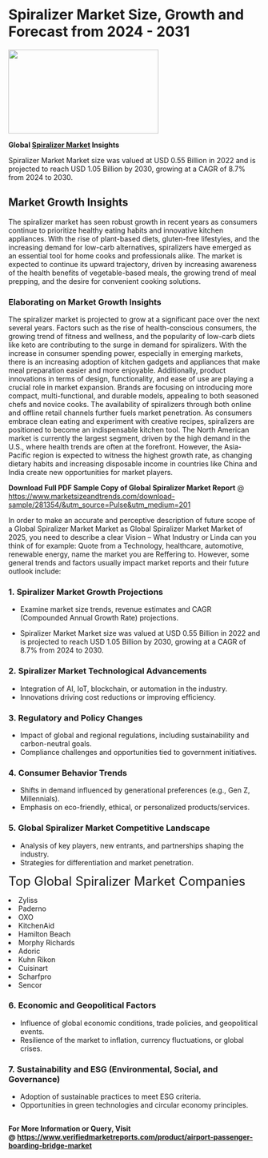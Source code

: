 <H1>Spiralizer Market Size, Growth and Forecast from 2024 - 2031</H1><img class="aligncenter size-medium wp-image-584254" src="https://thirdeyenews.in/wp-content/uploads/2024/09/Global-Market-Research-300x168.jpeg" alt="" width="300" height="168" /><p><strong>Global&nbsp;<a href="https://www.marketsizeandtrends.com/download-sample/281354/&amp;utm_source=Pulse&amp;utm_medium=201">Spiralizer Market</a> Insights</strong></p><p>Spiralizer Market Market size was valued at USD 0.55 Billion in 2022 and is projected to reach USD 1.05 Billion by 2030, growing at a CAGR of 8.7% from 2024 to 2030.</p><p><h2>Market Growth Insights</h2> The spiralizer market has seen robust growth in recent years as consumers continue to prioritize healthy eating habits and innovative kitchen appliances. With the rise of plant-based diets, gluten-free lifestyles, and the increasing demand for low-carb alternatives, spiralizers have emerged as an essential tool for home cooks and professionals alike. The market is expected to continue its upward trajectory, driven by increasing awareness of the health benefits of vegetable-based meals, the growing trend of meal prepping, and the desire for convenient cooking solutions. <h3>Elaborating on Market Growth Insights</h3> The spiralizer market is projected to grow at a significant pace over the next several years. Factors such as the rise of health-conscious consumers, the growing trend of fitness and wellness, and the popularity of low-carb diets like keto are contributing to the surge in demand for spiralizers. With the increase in consumer spending power, especially in emerging markets, there is an increasing adoption of kitchen gadgets and appliances that make meal preparation easier and more enjoyable. Additionally, product innovations in terms of design, functionality, and ease of use are playing a crucial role in market expansion. Brands are focusing on introducing more compact, multi-functional, and durable models, appealing to both seasoned chefs and novice cooks. The availability of spiralizers through both online and offline retail channels further fuels market penetration. As consumers embrace clean eating and experiment with creative recipes, spiralizers are positioned to become an indispensable kitchen tool. The North American market is currently the largest segment, driven by the high demand in the U.S., where health trends are often at the forefront. However, the Asia-Pacific region is expected to witness the highest growth rate, as changing dietary habits and increasing disposable income in countries like China and India create new opportunities for market players. </p><p><span class=""><strong>Download Full PDF Sample Copy of Global Spiralizer Market Report</strong> @ <a href="https://www.marketsizeandtrends.com/download-sample/281354/&amp;utm_source=Pulse&amp;utm_medium=201" target="_blank">https://www.marketsizeandtrends.com/download-sample/281354/&amp;utm_source=Pulse&amp;utm_medium=201</a></span></p><p>In order to make an accurate and perceptive description of future scope of a Global&nbsp;Spiralizer Market Market as Global&nbsp;Spiralizer Market Market of 2025, you need to describe a clear Vision &ndash; What Industry or Linda can you think of for example: Quote from a Technology, healthcare, automotive, renewable energy, name the market you are Reffering to. However, some general trends and factors usually impact market reports and their future outlook include:</p><h3>1.&nbsp;<strong>Spiralizer Market Growth Projections</strong></h3><ul><li>Examine market size trends, revenue estimates and CAGR (Compounded Annual Growth Rate) projections.</li><li><p>Spiralizer Market Market size was valued at USD 0.55 Billion in 2022 and is projected to reach USD 1.05 Billion by 2030, growing at a CAGR of 8.7% from 2024 to 2030.</p></li></ul><h3>2.&nbsp;<strong>Spiralizer Market Technological Advancements</strong></h3><ul><li>Integration of AI, IoT, blockchain, or automation in the industry.</li><li>Innovations driving cost reductions or improving efficiency.</li></ul><h3>3.&nbsp;<strong>Regulatory and Policy Changes</strong></h3><ul><li>Impact of global and regional regulations, including sustainability and carbon-neutral goals.</li><li>Compliance challenges and opportunities tied to government initiatives.</li></ul><h3>4.&nbsp;<strong>Consumer Behavior Trends</strong></h3><ul><li>Shifts in demand influenced by generational preferences (e.g., Gen Z, Millennials).</li><li>Emphasis on eco-friendly, ethical, or personalized products/services.</li></ul><h3>5.&nbsp;<strong>Global Spiralizer Market Competitive Landscape</strong></h3><ul><li>Analysis of key players, new entrants, and partnerships shaping the industry.</li><li>Strategies for differentiation and market penetration.</li></ul><p data-pm-slice="1 1 []"><span style="color: inherit; font-family: inherit; font-size: 25px;">Top Global Spiralizer Market Companies</span></p><div class="" data-test-id=""><p><li>Zyliss</li><li> Paderno</li><li> OXO</li><li> KitchenAid</li><li> Hamilton Beach</li><li> Morphy Richards</li><li> Adoric</li><li> Kuhn Rikon</li><li> Cuisinart</li><li> Scharfpro</li><li> Sencor</li></p></div><h3>6.&nbsp;<strong>Economic and Geopolitical Factors</strong></h3><ul><li>Influence of global economic conditions, trade policies, and geopolitical events.</li><li>Resilience of the market to inflation, currency fluctuations, or global crises.</li></ul><h3>7.&nbsp;<strong>Sustainability and ESG (Environmental, Social, and Governance)</strong></h3><ul><li>Adoption of sustainable practices to meet ESG criteria.</li><li>Opportunities in green technologies and circular economy principles.</li></ul><h2><strong style="font-size: 14px;">For More Information or Query, Visit @&nbsp;</strong><a style="background-color: #ffffff; font-size: 14px;" href="https://www.marketsizeandtrends.com/report/spiralizer-market/" target="_blank">https://www.verifiedmarketreports.com/product/airport-passenger-boarding-bridge-market</a></h2>
